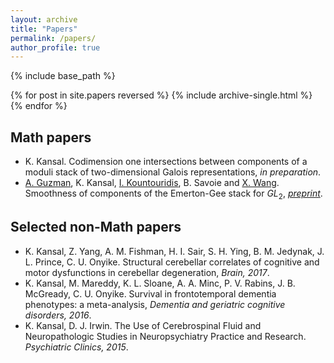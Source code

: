 ```yaml
---
layout: archive
title: "Papers"
permalink: /papers/
author_profile: true
---
```


{% include base_path %}

{% for post in site.papers reversed %}
  {% include archive-single.html %}
{% endfor %}

## Math papers
* K. Kansal. Codimension one intersections between components of a moduli stack of two-dimensional Galois representations, _in preparation_.
* [A. Guzman](https://sites.google.com/math.arizona.edu/awguzman/), K. Kansal, [I. Kountouridis](https://mathematics.uchicago.edu/people/profile/iason-kountouridis/), B. Savoie and [X. Wang](https://www.xiyuanwang.website). Smoothness of components of the Emerton-Gee stack for $GL_2$, _[preprint](https://arxiv.org/pdf/2209.09439.pdf)_.



## Selected non-Math papers
* K. Kansal, Z. Yang, A. M. Fishman, H. I. Sair, S. H. Ying, B. M. Jedynak, J. L. Prince, C. U. Onyike. Structural cerebellar correlates of cognitive and motor dysfunctions in cerebellar degeneration, _Brain, 2017_.
* K. Kansal, M. Mareddy, K. L. Sloane, A. A. Minc, P. V. Rabins, J. B. McGready, C. U. Onyike. Survival in frontotemporal dementia phenotypes: a meta-analysis, _Dementia and geriatric cognitive disorders, 2016_.
* K. Kansal, D. J. Irwin. The Use of Cerebrospinal Fluid and Neuropathologic Studies in Neuropsychiatry Practice and Research. _Psychiatric Clinics, 2015_.


